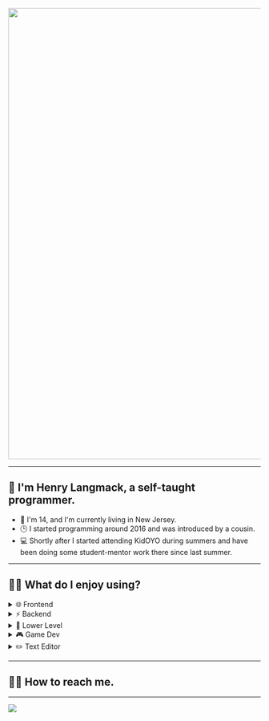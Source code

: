 <p align="center"><image src="assets/banner.png" align="center" width="900px"></image></p>
<hr>

<h2>👋 I'm Henry Langmack, a self-taught programmer.</h2>  
<ul>
    <li>📍 I'm 14, and I'm currently living in New Jersey. </li>
    <li>🕒 I started programming around 2016 and was introduced by a cousin.</li>
    <li>💻 Shortly after I started attending KidOYO during summers and have been doing some student-mentor work there since last summer.</li>
</ul>
<hr>

<h2>👨‍💻 What do I enjoy using?</h2>  
    <details>
        <summary>🌐 Frontend</summary>
            <img height="20px" src="https://img.shields.io/badge/html5-%23E34F26.svg?style=flat-square&logo=html5&logoColor=white"></img>
            <img height="20px" src="https://img.shields.io/badge/css3-%231572B6.svg?style=flat-square&logo=css3&logoColor=white"></img>
            <img height="20px" src="https://img.shields.io/badge/js-%23323330.svg?style=flat-square&logo=javascript&logoColor=%23F7DF1E"></img>
            <img height="20px" src="https://img.shields.io/badge/ts-%23007ACC.svg?style=flat-square&logo=typescript&logoColor=white"></img>
            <img height="20px" src="https://img.shields.io/badge/threejs-black?style=flat-square&logo=three.js&logoColor=white"></img>
    </details>
<details>
    <summary>⚡ Backend</summary>
    <img height="20px" src="https://img.shields.io/badge/node.js-6DA55F?style=flat-square&logo=node.js&logoColor=white"></img>
    <img height="20px" src="https://img.shields.io/badge/express.js-%23404d59.svg?style=flat-square&logo=express&logoColor=%2361DAFB"></img>
</details>
<details>
    <summary>🤖 Lower Level</summary>
    <img height="20px" src="https://img.shields.io/badge/c-%2300599C.svg?style=flat-square&logo=c&logoColor=white"></img>
    <img height="20px" src="https://img.shields.io/badge/rust-%23000000.svg?style=flat-square&logo=rust&logoColor=white"></img>
</details>
<details>
    <summary>🎮 Game Dev</summary>
    <img height="20px" src="https://img.shields.io/badge/lua-%232C2D72.svg?style=flat-square&logo=lua&logoColor=white"></img>
    <img height="20px" src="https://img.shields.io/badge/unity-%23F5F5F5.svg?style=flat-square&logo=Unity&logoColor=black"></img>
    <img height="20px" src="https://img.shields.io/badge/c%23-%23239120.svg?style=flat-square&logo=c-sharp&logoColor=white"></img>
    <img height="20px" src="https://img.shields.io/badge/blender-%23F5792A.svg?style=flat-square&logo=blender&logoColor=white"></img>
</details>
<details>
    <summary>✏️ Text Editor</summary> 
    <img height="20px" src="https://img.shields.io/badge/vsc-0078d7.svg?style=flat-square&logo=visual-studio-code&logoColor=white"></img>
    <img height="20px" src="https://img.shields.io/badge/clion-3DDC84?style=flat-square&logo=clion&logoColor=white"></img>
</details>

<hr><h2>👨‍💻 How to reach me.</h2>

</ul>
<hr>

<image src="https://komarev.com/ghpvc/?username=henry-lang&color=grey&style=flat-square"></image>
